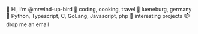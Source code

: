 👋 Hi, I’m @mrwind-up-bird
👀 coding, cooking, travel
📍 lueneburg, germany
🐍 Python, Typescript, C, GoLang, Javascript, php
💞️ interesting projects
📫 drop me an email

<!---
mrwind-up-bird/mrwind-up-bird is a ✨ special ✨ repository because its `README.md` (this file) appears on your GitHub profile.
You can click the Preview link to take a look at your changes.
--->
